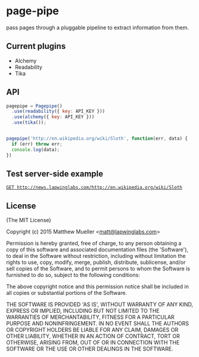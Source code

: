 
# page-pipe

  pass pages through a pluggable pipeline to extract information from them.

## Current plugins

- Alchemy
- Readability
- Tika

## API

```js
pagepipe = Pagepipe()
  .use(readability({ key: API_KEY }))
  .use(alchemy({ key: API_KEY }))
  .use(tika());


pagepipe('http://en.wikipedia.org/wiki/Sloth', function(err, data) {
  if (err) throw err;
  console.log(data);
})
```

## Test server-side example

[`GET http://news.lapwinglabs.com/http://en.wikipedia.org/wiki/Sloth`]()



## License

(The MIT License)

Copyright (c) 2015 Matthew Mueller &lt;matt@lapwinglabs.com&gt;

Permission is hereby granted, free of charge, to any person obtaining
a copy of this software and associated documentation files (the
'Software'), to deal in the Software without restriction, including
without limitation the rights to use, copy, modify, merge, publish,
distribute, sublicense, and/or sell copies of the Software, and to
permit persons to whom the Software is furnished to do so, subject to
the following conditions:

The above copyright notice and this permission notice shall be
included in all copies or substantial portions of the Software.

THE SOFTWARE IS PROVIDED 'AS IS', WITHOUT WARRANTY OF ANY KIND,
EXPRESS OR IMPLIED, INCLUDING BUT NOT LIMITED TO THE WARRANTIES OF
MERCHANTABILITY, FITNESS FOR A PARTICULAR PURPOSE AND NONINFRINGEMENT.
IN NO EVENT SHALL THE AUTHORS OR COPYRIGHT HOLDERS BE LIABLE FOR ANY
CLAIM, DAMAGES OR OTHER LIABILITY, WHETHER IN AN ACTION OF CONTRACT,
TORT OR OTHERWISE, ARISING FROM, OUT OF OR IN CONNECTION WITH THE
SOFTWARE OR THE USE OR OTHER DEALINGS IN THE SOFTWARE.
